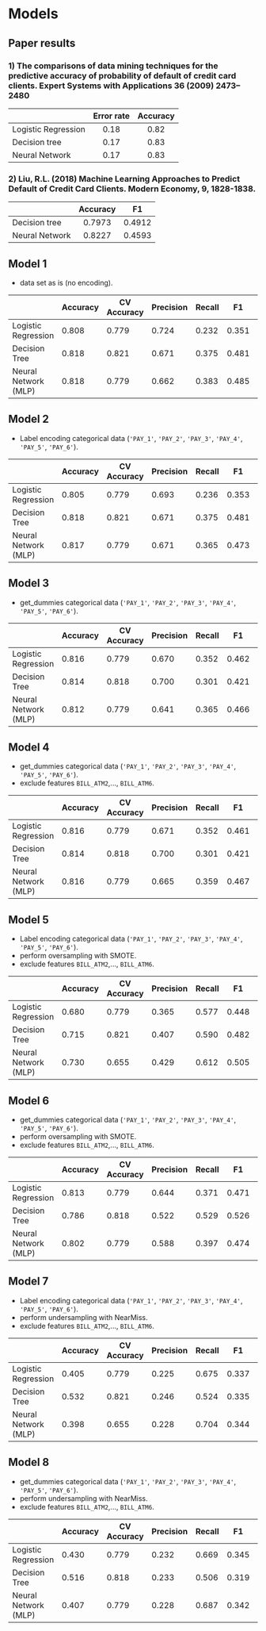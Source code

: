 # Models

## Paper results


### 1) The comparisons of data mining techniques for the predictive accuracy of probability of default of credit card clients. Expert Systems with Applications 36 (2009) 2473–2480

|                     | Error rate | Accuracy |
|---------------------|:----------:|:--------:|
| Logistic Regression |    0.18    |   0.82   |
| Decision tree       |    0.17    |   0.83   |
| Neural Network      |    0.17    |   0.83   |

### 2) Liu,  R.L.  (2018) Machine  Learning  Approaches  to  Predict Default  of  Credit  Card  Clients. Modern Economy, 9, 1828-1838. 

|                | Accuracy |   F1   |
|----------------|:--------:|:------:|
|  Decision tree |  0.7973  | 0.4912 |
| Neural Network |  0.8227  | 0.4593 |

## Model 1

- data set as is (no encoding).

| |Accuracy             | CV Accuracy | Precision | Recall | F1    | AUC          |
|----------------------|-------------|-----------|--------|-------|-------|-------|
| Logistic Regression  | 0.808       | 0.779     | 0.724  | 0.232 | 0.351 | 0.727 |
| Decision Tree        | 0.818       | 0.821     | 0.671  | 0.375 | 0.481 | 0.733 |
| Neural Network (MLP) | 0.818       | 0.779     | 0.662  | 0.383 | 0.485 | 0.769 |

## Model 2

- Label encoding categorical data (`'PAY_1'`, `'PAY_2'`, `'PAY_3'`, `'PAY_4'`, `'PAY_5'`, `'PAY_6'`).

| |Accuracy             | CV Accuracy | Precision | Recall | F1    | AUC          |
|----------------------|-------------|-----------|--------|-------|-------|-------|
| Logistic Regression  | 0.805       | 0.779     | 0.693  | 0.236 | 0.353 | 0.729 |
| Decision Tree        | 0.818       | 0.821     | 0.671  | 0.375 | 0.481 | 0.733 |
| Neural Network (MLP) | 0.817       | 0.779     | 0.671  | 0.365 | 0.473 | 0.767 |

## Model 3

- get_dummies categorical data (`'PAY_1'`, `'PAY_2'`, `'PAY_3'`, `'PAY_4'`, `'PAY_5'`, `'PAY_6'`).

| |Accuracy             | CV Accuracy | Precision | Recall | F1    | AUC          |
|----------------------|-------------|-----------|--------|-------|-------|-------|
| Logistic Regression  | 0.816       | 0.779     | 0.670  | 0.352 | 0.462 | 0.771 |
| Decision Tree        | 0.814       | 0.818     | 0.700  | 0.301 | 0.421 | 0.719 |
| Neural Network (MLP) | 0.812       | 0.779     | 0.641  | 0.365 | 0.466 | 0.764 |

## Model 4

- get_dummies categorical data (`'PAY_1'`, `'PAY_2'`, `'PAY_3'`, `'PAY_4'`, `'PAY_5'`, `'PAY_6'`).
- exclude features `BILL_ATM2`,..., `BILL_ATM6`.

| |Accuracy             | CV Accuracy | Precision | Recall | F1    | AUC          |
|----------------------|-------------|-----------|--------|-------|-------|-------|
| Logistic Regression  | 0.816       | 0.779     | 0.671  | 0.352 | 0.461 | 0.771 |
| Decision Tree        | 0.814       | 0.818     | 0.700  | 0.301 | 0.421 | 0.719 |
| Neural Network (MLP) | 0.816       | 0.779     | 0.665  | 0.359 | 0.467 | 0.769 |

## Model 5

- Label encoding categorical data (`'PAY_1'`, `'PAY_2'`, `'PAY_3'`, `'PAY_4'`, `'PAY_5'`, `'PAY_6'`).
- perform oversampling with SMOTE.
- exclude features `BILL_ATM2`,..., `BILL_ATM6`.

| |Accuracy             | CV Accuracy | Precision | Recall | F1    | AUC          |
|----------------------|-------------|-----------|--------|-------|-------|-------|
| Logistic Regression  | 0.680       | 0.779     | 0.365  | 0.577 | 0.448 | 0.692 |
| Decision Tree        | 0.715       | 0.821     | 0.407  | 0.590 | 0.482 | 0.714 |
| Neural Network (MLP) | 0.730       | 0.655     | 0.429  | 0.612 | 0.505 | 0.748 |

## Model 6

- get_dummies categorical data (`'PAY_1'`, `'PAY_2'`, `'PAY_3'`, `'PAY_4'`, `'PAY_5'`, `'PAY_6'`).
- perform oversampling with SMOTE.
- exclude features `BILL_ATM2`,..., `BILL_ATM6`.

| |Accuracy             | CV Accuracy | Precision | Recall | F1    | AUC          |
|----------------------|-------------|-----------|--------|-------|-------|-------|
| Logistic Regression  | 0.813       | 0.779     | 0.644  | 0.371 | 0.471 | 0.757 |
| Decision Tree        | 0.786       | 0.818     | 0.522  | 0.529 | 0.526 | 0.724 |
| Neural Network (MLP) | 0.802       | 0.779     | 0.588  | 0.397 | 0.474 | 0.754 |

## Model 7

- Label encoding categorical data (`'PAY_1'`, `'PAY_2'`, `'PAY_3'`, `'PAY_4'`, `'PAY_5'`, `'PAY_6'`).
- perform undersampling with NearMiss.
- exclude features `BILL_ATM2`,..., `BILL_ATM6`.

| |Accuracy             | CV Accuracy | Precision | Recall | F1    | AUC          |
|----------------------|-------------|-----------|--------|-------|-------|-------|
| Logistic Regression  | 0.405       | 0.779     | 0.225  | 0.675 | 0.337 | 0.448 |
| Decision Tree        | 0.532       | 0.821     | 0.246  | 0.524 | 0.335 | 0.489 |
| Neural Network (MLP) | 0.398       | 0.655     | 0.228  | 0.704 | 0.344 | 0.436 |

## Model 8

- get_dummies categorical data (`'PAY_1'`, `'PAY_2'`, `'PAY_3'`, `'PAY_4'`, `'PAY_5'`, `'PAY_6'`).
- perform undersampling with NearMiss.
- exclude features `BILL_ATM2`,..., `BILL_ATM6`.

| |Accuracy             | CV Accuracy | Precision | Recall | F1    | AUC         |
|----------------------|-------------|-----------|--------|-------|-------|------|
| Logistic Regression  | 0.430       | 0.779     | 0.232  | 0.669 | 0.345 | 0.48 |
| Decision Tree        | 0.516       | 0.818     | 0.233  | 0.506 | 0.319 | 0.48 |
| Neural Network (MLP) | 0.407       | 0.779     | 0.228  | 0.687 | 0.342 | 0.45 |

